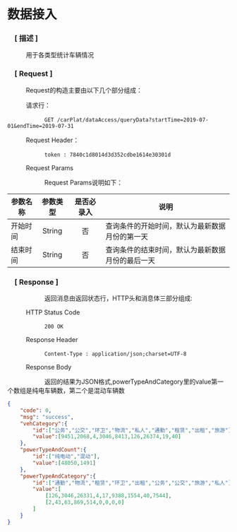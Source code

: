 # 数据接入

### &ensp;&ensp;[ 描述 ]

&ensp;&ensp;&ensp;&ensp;&ensp;&ensp;用于各类型统计车辆情况

### &ensp;&ensp;[ Request ]
&ensp;&ensp;&ensp;&ensp;&ensp;&ensp;Request的构造主要由以下几个部分组成：

&ensp;&ensp;&ensp;&ensp;&ensp;&ensp;请求行：

&ensp;&ensp;&ensp;&ensp;&ensp;&ensp;&ensp;&ensp;&ensp;&ensp;&ensp;&ensp;`GET /carPlat/dataAccess/queryData?startTime=2019-07-01&endTime=2019-07-31`

&ensp;&ensp;&ensp;&ensp;&ensp;&ensp;Request Header：


&ensp;&ensp;&ensp;&ensp;&ensp;&ensp;&ensp;&ensp;&ensp;&ensp;&ensp;&ensp;`token : 7840c1d8014d3d352cdbe1614e30301d`

&ensp;&ensp;&ensp;&ensp;&ensp;&ensp;Request Params

&ensp;&ensp;&ensp;&ensp;&ensp;&ensp;&ensp;&ensp;&ensp;&ensp;&ensp;&ensp;Request Params说明如下：

参数名称|参数类型|是否必录入|说明
--|:--:|:--:|--
开始时间 | String | 否 | 查询条件的开始时间，默认为最新数据月份的第一天
结束时间 | String | 否 | 查询条件的结束时间，默认为最新数据月份的最后一天



### &ensp;&ensp;[ Response ]
&ensp;&ensp;&ensp;&ensp;&ensp;&ensp;&ensp;&ensp;&ensp;&ensp;&ensp;&ensp;返回消息由返回状态行，HTTP头和消息体三部分组成:

&ensp;&ensp;&ensp;&ensp;&ensp;&ensp;HTTP Status Code

&ensp;&ensp;&ensp;&ensp;&ensp;&ensp;&ensp;&ensp;&ensp;&ensp;&ensp;&ensp;`200 OK`

&ensp;&ensp;&ensp;&ensp;&ensp;&ensp;Response Header

&ensp;&ensp;&ensp;&ensp;&ensp;&ensp;&ensp;&ensp;&ensp;&ensp;&ensp;&ensp;`Content-Type : application/json;charset=UTF-8`

&ensp;&ensp;&ensp;&ensp;&ensp;&ensp;Response Body

&ensp;&ensp;&ensp;&ensp;&ensp;&ensp;&ensp;&ensp;&ensp;&ensp;&ensp;&ensp;返回的结果为JSON格式,powerTypeAndCategory里的value第一个数组是纯电车辆数，第二个是混动车辆数

``` json
{
	"code": 0,
	"msg": "success",
	"vehCategory":{
		"id":["公务","公交","环卫","物流","私人","通勤","租赁","出租","旅游"],
		"value":[9451,2068,4,3046,8413,126,26374,19,40]
	},
	"powerTypeAndCount":{
		"id":["纯电动","混动"],
		"value":[48050,1491]
	},
	"powerTypeAndCategory":{
		"id":["通勤","物流","租赁","环卫","出租","公务","公交","旅游","私人"],
		"value":[
			[126,3046,26331,4,17,9388,1554,40,7544],
			[2,43,63,869,514,0,0,0,0]
		]
	}
}
```
